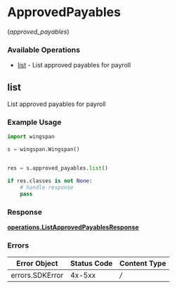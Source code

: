 # ApprovedPayables
(*approved_payables*)

### Available Operations

* [list](#list) - List approved payables for payroll

## list

List approved payables for payroll

### Example Usage

```python
import wingspan

s = wingspan.Wingspan()


res = s.approved_payables.list()

if res.classes is not None:
    # handle response
    pass
```


### Response

**[operations.ListApprovedPayablesResponse](../../models/operations/listapprovedpayablesresponse.md)**
### Errors

| Error Object    | Status Code     | Content Type    |
| --------------- | --------------- | --------------- |
| errors.SDKError | 4x-5xx          | */*             |
